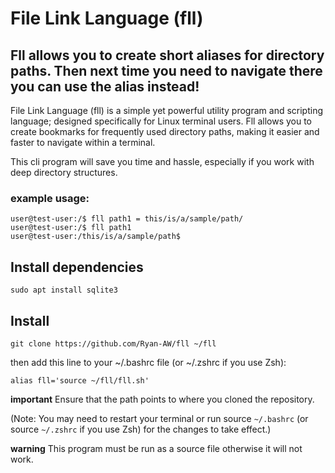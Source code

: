 # File Link Language (fll)
## Fll allows you to create short aliases for directory paths. Then next time you need to navigate there you can use the alias instead!

File Link Language (fll) is a simple yet powerful utility program
and scripting language; designed specifically for Linux terminal users.
Fll allows you to create bookmarks for frequently used directory paths,
making it easier and faster to navigate within a terminal.

This cli program will save you time and hassle, especially if you work with deep directory structures.

### example usage:
``` console
user@test-user:/$ fll path1 = this/is/a/sample/path/
user@test-user:/$ fll path1
user@test-user:/this/is/a/sample/path$ 
```

## Install dependencies
``` console
sudo apt install sqlite3
```

## Install
``` console
git clone https://github.com/Ryan-AW/fll ~/fll
```
then add this line to your ~/.bashrc file (or ~/.zshrc if you use Zsh):
``` console
alias fll='source ~/fll/fll.sh'
```
**important**
Ensure that the path points to where you cloned the repository.

(Note: You may need to restart your terminal or run source `~/.bashrc` (or source `~/.zshrc` if you use Zsh) for the changes to take effect.)

**warning**
This program must be run as a source file otherwise it will not work.
